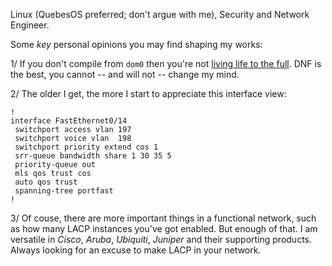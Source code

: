 Linux (QuebesOS preferred; don't argue with me), Security and Network Engineer.  

Some *key* personal opinions you may find shaping my works:

1/ If you don't compile from `dom0` then you're not [living life to the full](https://www.qubes-os.org/doc/how-to-install-software-in-dom0/). DNF is the best, you cannot -- and will not -- change my mind. 

2/ The older I get, the more I start to appreciate this interface view: 
```
!
interface FastEthernet0/14
 switchport access vlan 197
 switchport voice vlan  198
 switchport priority extend cos 1
 srr-queue bandwidth share 1 30 35 5
 priority-queue out
 mls qos trust cos
 auto qos trust
 spanning-tree portfast
!
```
3/ Of couse, there are more important things in a functional network, such as how many LACP instances you've got enabled. But enough of that. I am versatile in *Cisco*, *Aruba*, *Ubiquiti*, *Juniper* and their supporting products. Always looking for an excuse to make LACP in your network.



